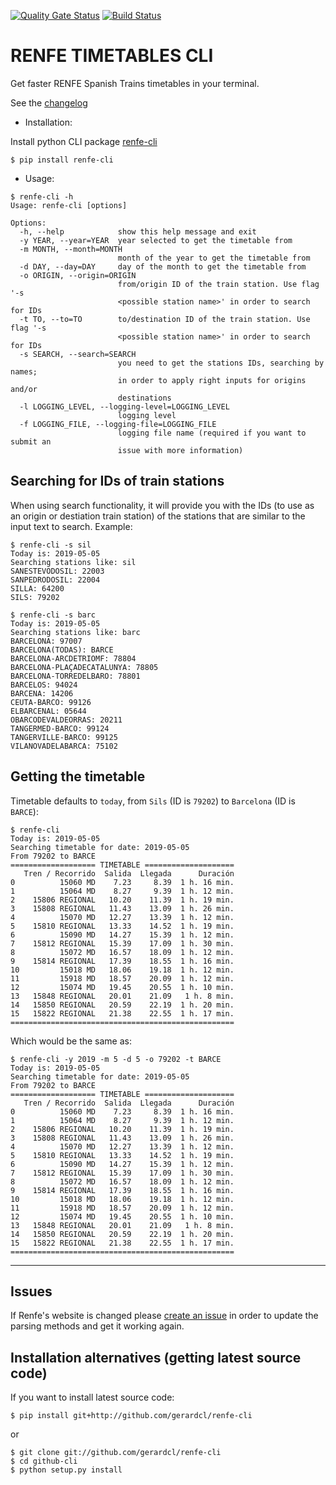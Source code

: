 [![Quality Gate Status](https://sonarcloud.io/api/project_badges/measure?project=gerardcl_renfe-cli&metric=alert_status)](https://sonarcloud.io/dashboard?id=gerardcl_renfe-cli) [![Build Status](https://travis-ci.org/gerardcl/renfe-cli.svg?branch=master)](https://travis-ci.org/gerardcl/renfe-cli)

RENFE TIMETABLES CLI
====================

Get faster RENFE Spanish Trains timetables in your terminal.

See the [changelog](https://github.com/gerardcl/renfe-cli/blob/master/CHANGELOG.md)


- Installation:

Install python CLI package [renfe-cli](https://pypi.org/project/renfe-cli/)

```
$ pip install renfe-cli
```

- Usage:

```
$ renfe-cli -h
Usage: renfe-cli [options]

Options:
  -h, --help            show this help message and exit
  -y YEAR, --year=YEAR  year selected to get the timetable from
  -m MONTH, --month=MONTH
                        month of the year to get the timetable from
  -d DAY, --day=DAY     day of the month to get the timetable from
  -o ORIGIN, --origin=ORIGIN
                        from/origin ID of the train station. Use flag '-s
                        <possible station name>' in order to search for IDs
  -t TO, --to=TO        to/destination ID of the train station. Use flag '-s
                        <possible station name>' in order to search for IDs
  -s SEARCH, --search=SEARCH
                        you need to get the stations IDs, searching by names;
                        in order to apply right inputs for origins and/or
                        destinations
  -l LOGGING_LEVEL, --logging-level=LOGGING_LEVEL
                        logging level
  -f LOGGING_FILE, --logging-file=LOGGING_FILE
                        logging file name (required if you want to submit an
                        issue with more information)
```

**Searching for IDs of train stations**
----

 When using search functionality, it will provide you with the IDs (to use as an origin or destiation train station) of the stations that are similar to the input text to search. Example:

```
$ renfe-cli -s sil
Today is: 2019-05-05
Searching stations like: sil
SANESTEVODOSIL: 22003
SANPEDRODOSIL: 22004
SILLA: 64200
SILS: 79202

$ renfe-cli -s barc
Today is: 2019-05-05
Searching stations like: barc
BARCELONA: 97007
BARCELONA(TODAS): BARCE
BARCELONA-ARCDETRIOMF: 78804
BARCELONA-PLAÇADECATALUNYA: 78805
BARCELONA-TORREDELBARO: 78801
BARCELOS: 94024
BARCENA: 14206
CEUTA-BARCO: 99126
ELBARCENAL: 05644
OBARCODEVALDEORRAS: 20211
TANGERMED-BARCO: 99124
TANGERVILLE-BARCO: 99125
VILANOVADELABARCA: 75102
```

**Getting the timetable**
----
Timetable defaults to `today`, from `Sils` (ID is `79202`) to `Barcelona` (ID is `BARCE`):

```
$ renfe-cli
Today is: 2019-05-05
Searching timetable for date: 2019-05-05
From 79202 to BARCE
=================== TIMETABLE ====================
   Tren / Recorrido  Salida  Llegada      Duración
0          15060 MD    7.23     8.39  1 h. 16 min.
1          15064 MD    8.27     9.39  1 h. 12 min.
2    15806 REGIONAL   10.20    11.39  1 h. 19 min.
3    15808 REGIONAL   11.43    13.09  1 h. 26 min.
4          15070 MD   12.27    13.39  1 h. 12 min.
5    15810 REGIONAL   13.33    14.52  1 h. 19 min.
6          15090 MD   14.27    15.39  1 h. 12 min.
7    15812 REGIONAL   15.39    17.09  1 h. 30 min.
8          15072 MD   16.57    18.09  1 h. 12 min.
9    15814 REGIONAL   17.39    18.55  1 h. 16 min.
10         15018 MD   18.06    19.18  1 h. 12 min.
11         15918 MD   18.57    20.09  1 h. 12 min.
12         15074 MD   19.45    20.55  1 h. 10 min.
13   15848 REGIONAL   20.01    21.09   1 h. 8 min.
14   15850 REGIONAL   20.59    22.19  1 h. 20 min.
15   15822 REGIONAL   21.38    22.55  1 h. 17 min.
==================================================
```

Which would be the same as:

```
$ renfe-cli -y 2019 -m 5 -d 5 -o 79202 -t BARCE
Today is: 2019-05-05
Searching timetable for date: 2019-05-05
From 79202 to BARCE
=================== TIMETABLE ====================
   Tren / Recorrido  Salida  Llegada      Duración
0          15060 MD    7.23     8.39  1 h. 16 min.
1          15064 MD    8.27     9.39  1 h. 12 min.
2    15806 REGIONAL   10.20    11.39  1 h. 19 min.
3    15808 REGIONAL   11.43    13.09  1 h. 26 min.
4          15070 MD   12.27    13.39  1 h. 12 min.
5    15810 REGIONAL   13.33    14.52  1 h. 19 min.
6          15090 MD   14.27    15.39  1 h. 12 min.
7    15812 REGIONAL   15.39    17.09  1 h. 30 min.
8          15072 MD   16.57    18.09  1 h. 12 min.
9    15814 REGIONAL   17.39    18.55  1 h. 16 min.
10         15018 MD   18.06    19.18  1 h. 12 min.
11         15918 MD   18.57    20.09  1 h. 12 min.
12         15074 MD   19.45    20.55  1 h. 10 min.
13   15848 REGIONAL   20.01    21.09   1 h. 8 min.
14   15850 REGIONAL   20.59    22.19  1 h. 20 min.
15   15822 REGIONAL   21.38    22.55  1 h. 17 min.
==================================================
```


---

Issues
----
If Renfe's website is changed please [create an issue](https://github.com/gerardcl/renfe-cli/issues) in order to update the parsing methods and get it working again.


Installation alternatives (getting latest source code)
----
If you want to install latest source code:
```
$ pip install git+http://github.com/gerardcl/renfe-cli
```
or
```
$ git clone git://github.com/gerardcl/renfe-cli
$ cd github-cli
$ python setup.py install
```
